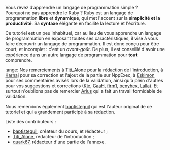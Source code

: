 Vous rêvez d’apprendre un langage de programmation simple ?  
Pourquoi ne pas apprendre le Ruby ? Ruby est un langage de programmation **libre** et **dynamique**, qui met l'accent sur la **simplicité et la productivité**. Sa **syntaxe** élégante en facilite la lecture et l'écriture.

Ce tutoriel est un peu inhabituel, car au lieu de vous apprendre un langage de programmation en exposant toutes ses caractéristiques, il vise à vous faire découvrir un langage de programmation. Il est donc conçu pour être court, et incomplet : c'est un *avant-goût*. De plus, il est conseillé d'avoir une expérience dans un autre langage de programmation pour **tout** comprendre.

:ange: Nos remerciements à [Titi_Alone](http://zestedesavoir.com/membres/voir/Titi_Alone/) pour la rédaction de l'introduction,  à [Karnaj](http://zestedesavoir.com/membres/voir/Karnaj/) pour sa correction et l'ajout de la partie sur NppExec, à [Eskimon](https://zestedesavoir.com/membres/voir/Eskimon/) pour ses commentaires avisés lors de la validation, ainsi qu'à plein d'autres pour vos suggestions et corrections ([Kje](http://zestedesavoir.com/membres/voir/Kje/), [GaaH](http://zestedesavoir.com/membres/voir/GaaH/), [firm1](https://zestedesavoir.com/membres/voir/firm1/), [benyhex](https://zestedesavoir.com/membres/voir/benyhex/), [Lalla](https://zestedesavoir.com/membres/voir/Lalla/)).
Et surtout n'oublions pas de remercier [Arius](https://zestedesavoir.com/membres/voir/Arius/) qui a fait un travail formidable de validation.

Nous remercions également [baptisteguil](https://zestedesavoir.com/membres/voir/baptisteguil/) qui est l'auteur original de ce tutoriel et qui a grandement participé à sa rédaction.

Liste des contributeurs :

- [baptisteguil](https://zestedesavoir.com/membres/voir/baptisteguil/), créateur du cours, et rédacteur ;
- [Titi_Alone](http://zestedesavoir.com/membres/voir/Titi_Alone/), rédacteur de l'introduction ;
- [quark67](https://zestedesavoir.com/membres/voir/quark67/), rédacteur d'une partie de l'annexe.

